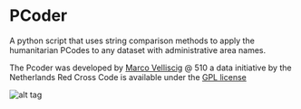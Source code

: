 # PCoder
A python script that uses string comparison methods to apply the humanitarian PCodes to any dataset with administrative area names.

The Pcoder was developed by [Marco Velliscig](https://github.com/MarcoVelliscig/Red_Cross_NL/tree/master/Pcoder) @ 510 a data initiative by the Netherlands Red Cross
Code is available under the [GPL license](https://github.com/rodekruis/Pcoder/blob/master/LICENSE)

![alt tag](http://510.global/wp-content/uploads/2015/06/510-opengraph.png)

